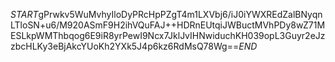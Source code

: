 $START$gPrwkv5WuMvhyIloDyPRcHpPZgT4m1LXVbj6/iJ0iYWXREdZalBNyqnLTloSN+u6/M920ASmF9H2ihVQuFAJ++HDRnEUtqiJWBuctMVhPDy8wZ71MESLkpWMThbqog6E9iR8yrPewI9Ncx7JklJvIHNwiduchKH039opL3Guyr2eJzzbcHLKy3eBjAkcYUoKh2YXk5J4p6kz6RdMsQ78Wg==$END$